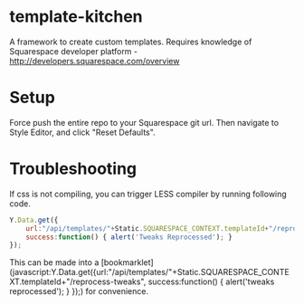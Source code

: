 # template-kitchen
A framework to create custom templates. Requires knowledge of Squarespace developer platform - http://developers.squarespace.com/overview

# Setup
Force push the entire repo to your Squarespace git url. Then navigate to Style Editor, and click "Reset Defaults".


# Troubleshooting
If css is not compiling, you can trigger LESS compiler by running following code.

```javascript
Y.Data.get({
	url:"/api/templates/"+Static.SQUARESPACE_CONTEXT.templateId+"/reprocess-tweaks", 
	success:function() { alert('Tweaks Reprocessed'); } 
});
```

This can be made into a [bookmarklet](javascript:Y.Data.get({url:"/api/templates/"+Static.SQUARESPACE_CONTEXT.templateId+"/reprocess-tweaks", success:function() { alert('tweaks reprocessed'); } });) for convenience.

